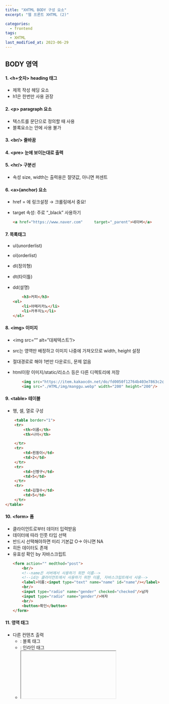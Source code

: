 ```yaml
---
title: "XHTML BODY 구성 요소"
excerpt: "웹 프론트 XHTML (2)"

categories:
  - frontend
tags:
  - XHTML
last_modified_at: 2023-06-29
---  
```


## **BODY 영역** ##

#### 1. \<h+숫자\> heading 태그 ####
* 제목 작성 헤딩 요소
* h1은 한번만 사용 권장

#### 2. \<p\> paragraph 요소 ####
* 텍스트를 문단으로 정의할 때 사용
* 블록요소는 안에 사용 불가

#### 3. \<br/\> 줄바꿈 ####

#### 4. \<pre\> 눈에 보이는대로 출력 ####

#### 5. \<hr/\> 구분선 ####
*  속성 size, width는 출력용은 절댓값, 아니면 퍼센트

#### 6. \<a\>(anchor) 요소 ####
* href = 에 링크설정 → 크롤링에서 중요!
* target 속성: 주로 “_black” 사용하기

    ```html
    <a href="https://www.naver.com"     target="_parent">네이버</a>
    ```

#### 7. 목록태그 ####
- ul(unorderlist)
- ol(orderlist)
- dl(정의형)
- dt(타이틀)
- dd(설명)

    ```html
        <h3>커피</h3>
    <ol>
        <li>아메리카노</li>
        <li>카푸치노</li>
    </ol>
    ```

#### 8. \<img\> 이미지 ####
- \<img src=”” alt=”대체텍스트”/\>
- src는 영역만 배정하고 이미지 나중에 가져오므로 width, height 설정
- 절대경로로 해야 1번만 다운로드, 문제 없음
- html이랑 이미지/static/리소스 등은 다른 디렉토리에 저장

    ```html
        <img src="https://item.kakaocdn.net/do/fd0050f12764b403e7863c2c03cd4d2d7154249a3890514a43687a85e6b6cc82" width="200" height="200"/>
        <img src="./HTML/img/manggu.webp" width="200" height="200"/>
    ```
#### 9. \<table\> 테이블 ####
* <tr> 행, <td> 셀, <th> 열로 구성

```html
    <table border="1">
    <tr>
        <th>이름</th>
        <th>나이</th>

    </tr>
    <tr>
        <td>흰둥이</td>
        <td>2</td>
    </tr>        
    <tr>
        <td>신짱구</td>
        <td>5</td>
    </tr>
    <tr>
        <td>김철수</td>
        <td>5</td>
    </tr>
</table>
```

#### 10. \<form\> 폼 ####
- 클라이언트로부터 데이터 입력받음
- 데이터에 따라 인풋 타입 선택
- 반드시 선택해야하면 미리 기본값 O→ 아니면 NA
- 히든 데이터도 존재
- 유효성 확인 by 자바스크립트
    ```html
    <form action="" medthod="post">
        <br/>
        <!--name은 서버에서 사용하기 위한 이름-->
        <!--id는 클라이언트에서 사용하기 위한 이름, 자바스크립트에서 사용-->
        <label>이름:<input type="text" name="name" id="name"/></label>
        <br/>
        <input type="radio" name="gender" checked="checked"/>남자
        <input type="radio" name="gender"/>여자
        <br/>
        <button>확인</button>
    </form>
    ```
#### 11. 영역 태그 ####

- 다른 컨텐츠 출력
    - <div> : 블록 태그
    - <span>: 인라인 태그
    - <iframe>: html 파일 삽입

```html
<div>블록</div>
<span>인라인</span>
<span>인라인</span>
<iframe src="./0628_main.html" frameborder="0"></iframe>

```